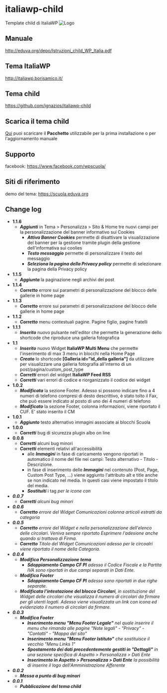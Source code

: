 # italiawp-child
Template child di ItaliaWP
![Logo](http://eduva.org/depo/LogoTemplateScuolaEsteso.png)
## Manuale
http://eduva.org/depo/Istruzioni_child_WP_Italia.pdf
## Tema ItaliaWP
http://italiawp.borisamico.it/
## Tema child
https://github.com/ignazios/italiawp-child
## Scarica il tema child
[Qui](https://raw.githubusercontent.com/ignazios/italiawp-child/master/italiawp-child.zip) puoi scaricare il **Pacchetto** utilizzabile per la prima installazione o per l'aggiornamento manuale
## Supporto
facebook: https://www.facebook.com/wpscuola/
## Siti di riferimento
demo del tema: https://scuola.eduva.org
## Change log
- **1.1.6**
  - ***Aggiunti*** in Tema > Personalizza > Sito & Home tre nuovi campi per la personalizzazione del banner informativo sui Cookies
	- ***Attiva Banner Cookies*** permette di disattivare la visualizzazione del banner per la gestione tramite plugin della gestione dell'informativa sui coolies
	- ***Testo messaggio*** permette di personalizzare il testo del messaggio
	- ***Seleziona la pagina della Privacy policy*** permette di selezionare la pagina della Privacy policy
- **1.1.5**
  - ***Aggiunta*** la paginazione negli archivi dei post
- **1.1.4**
  - ***Corretto*** errore sui parametri di personalizzazione del blocco delle gallerie in home page
- **1.1.3**
  - ***Corretto*** errore sui parametri di personalizzazione del blocco delle gallerie in home page
- **1.1.2**
  - ***Corretto*** menu contestuali pagine. Pagine figlio, pagine fratelli
- **1.1.1**
  - ***Inserito*** nuovo pulsante nell'editor che permette la generazione dello shortcode che riproduce una galleria fotografica
- **1.1**
  - ***Inserito*** nuovo Widget **ItaliaWP Multi Menu** che permette l'inserimento di max 3 menu in blocchi nella Home Page
  - ***Creato*** lo shortcode **[Galleria id="id_della galleria"]** da utilizzare per visualizzare una galleria fotografia all'interno di un post/pagina/custom_post_type
  - ***Corretti*** errori del widget **ItaliaWP Feed RSS**
  - ***Corretti*** vari errori di codice e riorganizzato il codice dei widget
- **1.0.2**
  - ***Modificata*** la sezione Footer. Adesso si possono indicare fino a 4 numeri di telefono compresi di desto descrittivo, è stato tolto il Fax, che può essere indicato al posto di uno dei 4 numeri di telefono
  - ***Modificato*** la sezione Footer, colonna informazioni, viene riportato il CUF. E' stato inserito il CM 
- **1.0.1**
  - ***Aggiunto*** testo alternativo immagini associate ai blocchi Scuola
- **1.0.0**
  - ***Corretti*** bug di sicurezza plugin albo on line
- **0.0.8**
  - ***Corretti*** alcuni bug minori
  - ***Corretti*** elementi relativi all'accessibilità
	- alle ***Immagini*** in fase di caricamento vengono riportati in automatico il nome del file nei campi: Testo alternativo - Titolo - Descrizione.
	- in fase di inserimento delle ***Immagini*** nel contenuto (Post, Page, Custom Post Type, ...) viene aggiunto l'attributo alt e title anche se non indicato nel media. In questi casi viene impostato il titolo del media. 
	- ***Sostituiti*** i tag <i> per le icone con <span>
- **0.0.7**
  - ***Corretti*** alcuni bug minori
- **0.0.6**
  - ***Corretto*** errore del Widget Comunicazioni colonna articoli estratti da categoria
- **0.0.5** 
  - ***Corretto*** errore del Widget e nella personalizzazione dell'elenco delle circolari. Veniva sempre riportato Esprimere l'adesione anche quando si trattava di Firma.
  - ***Corretto*** Titolo del Widget Comunicazioni adesso per le circoalri viene riportato il nome della Categoria.
- **0.0.4** 
  - ***Modifica Personalizzazione tema***
    - ***Sdoppiamento Campo CF PI*** adesso il Codice Fiscale e la Partita IVA sono riportati in due campi separati in Dati Ente.
  - ***Modifica Footer***
    - ***Sdoppiamento Campo CF PI*** adesso sono riportati in due righe separate.
  - ***Modificata l'intestazione del blocco Circolari***, in sostituzione del Widget delle circolari che visualizza il numero di circolari da firmare per gli utenti logati. Adesso viene visualizzata un link con icona ed evidenziato il numero di circolari da firmare.
- **0.0.3** 
  - ***Modifica Footer***
    - ***Inserimento menu "Menu Footer Legale"*** nel quale inserire il menu che rimanda alle pagine "Note legali" - "Privacy" - "Contatti" - "Mappa del sito"
    - ***Inserimento menu "Menu Footer Istituto"*** che sostituisce il vecchio "Menu Links 1"
    - ***Spostamento dei dati precedentemente gestiti in "Dettagli"*** in una sezione specifica di Aspetto > Personalizza > Dati Ente
    - ***Inserimento in Aspetto > Personalizza > Dati Ente*** la possibilità di inserire il logo dell'Amministrazione Afferente
- **0.0.2** 
  - ***Messa a punto di bug minori***
- **0.0.1**
  - ***Pubblicazione del tema child***
